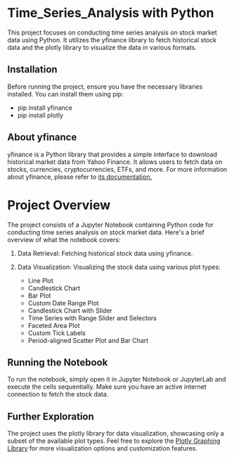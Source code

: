 # Time_Series_Analysis with Python 

  This project focuses on conducting time series analysis on stock market data using Python. It utilizes the yfinance library to fetch historical stock data and the plotly library to visualize the data in various formats.

  ## Installation
  Before running the project, ensure you have the necessary libraries installed. You can install them using pip:

  - pip install yfinance
  - pip install plotly

  ## About yfinance
  yfinance is a Python library that provides a simple interface to download historical market data from Yahoo Finance. It allows users to fetch data on stocks, currencies, cryptocurrencies, ETFs, and more. For more information about yfinance, please refer to [its documentation.](https://github.com/ranaroussi/yfinance)

  # Project Overview
  The project consists of a Jupyter Notebook containing Python code for conducting time series analysis on stock market data. Here's a brief overview of what the notebook covers:

  1. Data Retrieval: Fetching historical stock data using yfinance.
  2. Data Visualization: Visualizing the stock data using various plot types:
     
      - Line Plot
      - Candlestick Chart
      - Bar Plot
      - Custom Date Range Plot
      - Candlestick Chart with Slider
      - Time Series with Range Slider and Selectors
      - Faceted Area Plot
      - Custom Tick Labels
      - Period-aligned Scatter Plot and Bar Chart
 
  ## Running the Notebook
  To run the notebook, simply open it in Jupyter Notebook or JupyterLab and execute the cells sequentially. Make sure you have an active internet connection to fetch the stock data.

  ## Further Exploration
  The project uses the plotly library for data visualization, showcasing only a subset of the available plot types. Feel free to explore the [Plotly Graphing Library](https://plotly.com/python/) for more visualization options and customization features.
  


